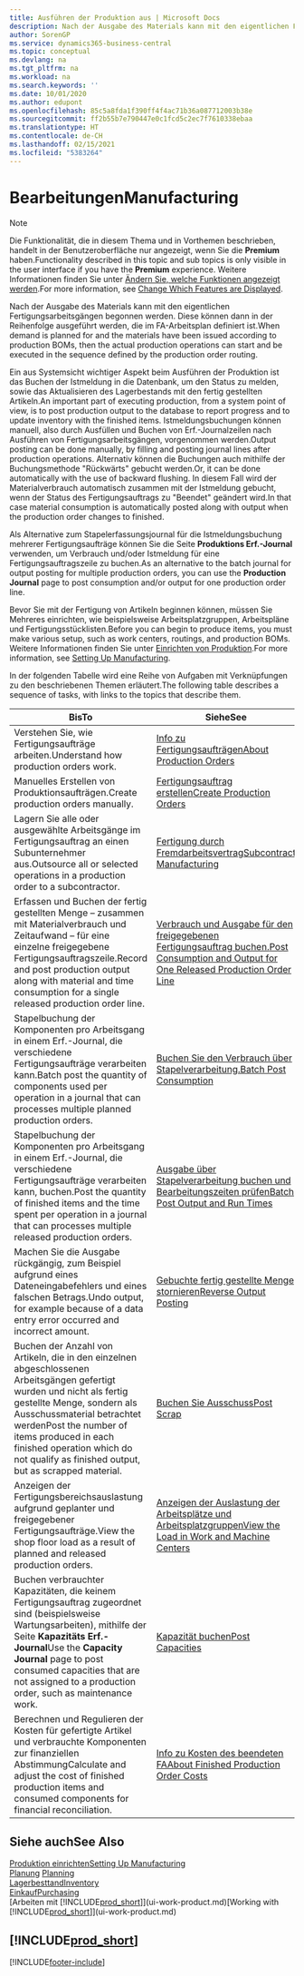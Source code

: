 ```yaml
---
title: Ausführen der Produktion aus | Microsoft Docs
description: Nach der Ausgabe des Materials kann mit den eigentlichen Fertigungsarbeitsgängen begonnen werden. Diese können dann in der Reihenfolge ausgeführt werden, die im FA-Arbeitsplan definiert ist.
author: SorenGP
ms.service: dynamics365-business-central
ms.topic: conceptual
ms.devlang: na
ms.tgt_pltfrm: na
ms.workload: na
ms.search.keywords: ''
ms.date: 10/01/2020
ms.author: edupont
ms.openlocfilehash: 85c5a8fda1f390ff4f4ac71b36a087712003b38e
ms.sourcegitcommit: ff2b55b7e790447e0c1fcd5c2ec7f7610338ebaa
ms.translationtype: HT
ms.contentlocale: de-CH
ms.lasthandoff: 02/15/2021
ms.locfileid: "5383264"
---
```

# <a name="manufacturing"></a><span data-ttu-id="c5441-103">Bearbeitungen</span><span class="sxs-lookup"><span data-stu-id="c5441-103">Manufacturing</span></span>
> [!NOTE]
> <span data-ttu-id="c5441-104">Die Funktionalität, die in diesem Thema und in Vorthemen beschrieben, handelt in der Benutzeroberfläche nur angezeigt, wenn Sie die **Premium** haben.</span><span class="sxs-lookup"><span data-stu-id="c5441-104">Functionality described in this topic and sub topics is only visible in the user interface if you have the **Premium** experience.</span></span> <span data-ttu-id="c5441-105">Weitere Informationen finden Sie unter [Ändern Sie, welche Funktionen angezeigt werden](ui-experiences.md).</span><span class="sxs-lookup"><span data-stu-id="c5441-105">For more information, see [Change Which Features are Displayed](ui-experiences.md).</span></span>

<span data-ttu-id="c5441-106">Nach der Ausgabe des Materials kann mit den eigentlichen Fertigungsarbeitsgängen begonnen werden. Diese können dann in der Reihenfolge ausgeführt werden, die im FA-Arbeitsplan definiert ist.</span><span class="sxs-lookup"><span data-stu-id="c5441-106">When demand is planned for and the materials have been issued according to production BOMs, then the actual production operations can start and be executed in the sequence defined by the production order routing.</span></span>  

<span data-ttu-id="c5441-107">Ein aus Systemsicht wichtiger Aspekt beim Ausführen der Produktion ist das Buchen der Istmeldung in die Datenbank, um den Status zu melden, sowie das Aktualisieren des Lagerbestands mit den fertig gestellten Artikeln.</span><span class="sxs-lookup"><span data-stu-id="c5441-107">An important part of executing production, from a system point of view, is to post production output to the database to report progress and to update inventory with the finished items.</span></span> <span data-ttu-id="c5441-108">Istmeldungsbuchungen können manuell, also durch Ausfüllen und Buchen von Erf.-Journalzeilen nach Ausführen von Fertigungsarbeitsgängen, vorgenommen werden.</span><span class="sxs-lookup"><span data-stu-id="c5441-108">Output posting can be done manually, by filling and posting journal lines after production operations.</span></span> <span data-ttu-id="c5441-109">Alternativ können die Buchungen auch mithilfe der Buchungsmethode "Rückwärts" gebucht werden.</span><span class="sxs-lookup"><span data-stu-id="c5441-109">Or, it can be done automatically with the use of backward flushing.</span></span> <span data-ttu-id="c5441-110">In diesem Fall wird der Materialverbrauch automatisch zusammen mit der Istmeldung gebucht, wenn der Status des Fertigungsauftrags zu "Beendet" geändert wird.</span><span class="sxs-lookup"><span data-stu-id="c5441-110">In that case material consumption is automatically posted along with output when the production order changes to finished.</span></span>  

<span data-ttu-id="c5441-111">Als Alternative zum Stapelerfassungsjournal für die Istmeldungsbuchung mehrerer Fertigungsaufträge können Sie die Seite **Produktions Erf.-Journal** verwenden, um Verbrauch und/oder Istmeldung für eine Fertigungsauftragszeile zu buchen.</span><span class="sxs-lookup"><span data-stu-id="c5441-111">As an alternative to the batch journal for output posting for multiple production orders, you can use the **Production Journal** page to post consumption and/or output for one production order line.</span></span>

<span data-ttu-id="c5441-112">Bevor Sie mit der Fertigung von Artikeln beginnen können, müssen Sie Mehreres einrichten, wie beispielsweise Arbeitsplatzgruppen, Arbeitspläne und Fertigungsstücklisten.</span><span class="sxs-lookup"><span data-stu-id="c5441-112">Before you can begin to produce items, you must make various setup, such as work centers, routings, and production BOMs.</span></span> <span data-ttu-id="c5441-113">Weitere Informationen finden Sie unter [Einrichten von Produktion](production-configure-production-processes.md).</span><span class="sxs-lookup"><span data-stu-id="c5441-113">For more information, see [Setting Up Manufacturing](production-configure-production-processes.md).</span></span>

<span data-ttu-id="c5441-114">In der folgenden Tabelle wird eine Reihe von Aufgaben mit Verknüpfungen zu den beschriebenen Themen erläutert.</span><span class="sxs-lookup"><span data-stu-id="c5441-114">The following table describes a sequence of tasks, with links to the topics that describe them.</span></span>   

|<span data-ttu-id="c5441-115">**Bis**</span><span class="sxs-lookup"><span data-stu-id="c5441-115">**To**</span></span>|<span data-ttu-id="c5441-116">**Siehe**</span><span class="sxs-lookup"><span data-stu-id="c5441-116">**See**</span></span>|  
|------------|-------------|  
|<span data-ttu-id="c5441-117">Verstehen Sie, wie Fertigungsaufträge arbeiten.</span><span class="sxs-lookup"><span data-stu-id="c5441-117">Understand how production orders work.</span></span>|[<span data-ttu-id="c5441-118">Info zu Fertigungsaufträgen</span><span class="sxs-lookup"><span data-stu-id="c5441-118">About Production Orders</span></span>](production-about-production-orders.md)|
|<span data-ttu-id="c5441-119">Manuelles Erstellen von Produktionsaufträgen.</span><span class="sxs-lookup"><span data-stu-id="c5441-119">Create production orders manually.</span></span>|[<span data-ttu-id="c5441-120">Fertigungsauftrag erstellen</span><span class="sxs-lookup"><span data-stu-id="c5441-120">Create Production Orders</span></span>](production-how-to-create-production-orders.md)|
|<span data-ttu-id="c5441-121">Lagern Sie alle oder ausgewählte Arbeitsgänge im Fertigungsauftrag an einen Subunternehmer aus.</span><span class="sxs-lookup"><span data-stu-id="c5441-121">Outsource all or selected operations in a production order to a subcontractor.</span></span>|[<span data-ttu-id="c5441-122">Fertigung durch Fremdarbeitsvertrag</span><span class="sxs-lookup"><span data-stu-id="c5441-122">Subcontract Manufacturing</span></span>](production-how-to-subcontract-manufacturing.md)|
|<span data-ttu-id="c5441-123">Erfassen und Buchen der fertig gestellten Menge – zusammen mit Materialverbrauch und Zeitaufwand – für eine einzelne freigegebene Fertigungsauftragszeile.</span><span class="sxs-lookup"><span data-stu-id="c5441-123">Record and post production output along with material and time consumption for a single released production order line.</span></span>|[<span data-ttu-id="c5441-124">Verbrauch und Ausgabe für den freigegebenen Fertigungsauftrag buchen.</span><span class="sxs-lookup"><span data-stu-id="c5441-124">Post Consumption and Output for One Released Production Order Line</span></span>](production-how-to-register-consumption-and-output.md)|  
|<span data-ttu-id="c5441-125">Stapelbuchung der Komponenten pro Arbeitsgang in einem Erf.-Journal, die verschiedene Fertigungsaufträge verarbeiten kann.</span><span class="sxs-lookup"><span data-stu-id="c5441-125">Batch post the quantity of components used per operation in a journal that can processes multiple planned production orders.</span></span>|[<span data-ttu-id="c5441-126">Buchen Sie den Verbrauch über Stapelverarbeitung.</span><span class="sxs-lookup"><span data-stu-id="c5441-126">Batch Post Consumption</span></span>](production-how-to-post-consumption.md)|
|<span data-ttu-id="c5441-127">Stapelbuchung der Komponenten pro Arbeitsgang in einem Erf.-Journal, die verschiedene Fertigungsaufträge verarbeiten kann, buchen.</span><span class="sxs-lookup"><span data-stu-id="c5441-127">Post the quantity of finished items and the time spent per operation in a journal that can processes multiple released production orders.</span></span>|[<span data-ttu-id="c5441-128">Ausgabe über Stapelverarbeitung buchen und Bearbeitungszeiten prüfen</span><span class="sxs-lookup"><span data-stu-id="c5441-128">Batch Post Output and Run Times</span></span>](production-how-to-post-output-quantity.md)|
|<span data-ttu-id="c5441-129">Machen Sie die Ausgabe rückgängig, zum Beispiel aufgrund eines Dateneingabefehlers und eines falschen Betrags.</span><span class="sxs-lookup"><span data-stu-id="c5441-129">Undo output, for example because of a data entry error occurred and incorrect amount.</span></span>  |[<span data-ttu-id="c5441-130">Gebuchte fertig gestellte Menge stornieren</span><span class="sxs-lookup"><span data-stu-id="c5441-130">Reverse Output Posting</span></span>](production-how-to-reverse-output-posting.md)|  
|<span data-ttu-id="c5441-131">Buchen der Anzahl von Artikeln, die in den einzelnen abgeschlossenen Arbeitsgängen gefertigt wurden und nicht als fertig gestellte Menge, sondern als Ausschussmaterial betrachtet werden</span><span class="sxs-lookup"><span data-stu-id="c5441-131">Post the number of items produced in each finished operation which do not qualify as finished output, but as scrapped material.</span></span>|[<span data-ttu-id="c5441-132">Buchen Sie Ausschuss</span><span class="sxs-lookup"><span data-stu-id="c5441-132">Post Scrap</span></span>](production-how-to-post-scrap.md)|
|<span data-ttu-id="c5441-133">Anzeigen der Fertigungsbereichsauslastung aufgrund geplanter und freigegebener Fertigungsaufträge.</span><span class="sxs-lookup"><span data-stu-id="c5441-133">View the shop floor load as a result of planned and released production orders.</span></span>|[<span data-ttu-id="c5441-134">Anzeigen der Auslastung der Arbeitsplätze und Arbeitsplatzgruppen</span><span class="sxs-lookup"><span data-stu-id="c5441-134">View the Load in Work and Machine Centers</span></span>](production-how-to-view-the-load-on-work-centers.md)|      
|<span data-ttu-id="c5441-135">Buchen verbrauchter Kapazitäten, die keinem Fertigungsauftrag zugeordnet sind (beispielsweise Wartungsarbeiten), mithilfe der Seite **Kapazitäts Erf.-Journal**</span><span class="sxs-lookup"><span data-stu-id="c5441-135">Use the **Capacity Journal** page to post consumed capacities that are not assigned to a production order, such as maintenance work.</span></span>|[<span data-ttu-id="c5441-136">Kapazität buchen</span><span class="sxs-lookup"><span data-stu-id="c5441-136">Post Capacities</span></span>](production-how-to-post-capacities.md)|  
|<span data-ttu-id="c5441-137">Berechnen und Regulieren der Kosten für gefertigte Artikel und verbrauchte Komponenten zur finanziellen Abstimmung</span><span class="sxs-lookup"><span data-stu-id="c5441-137">Calculate and adjust the cost of finished production items and consumed components for financial reconciliation.</span></span>|[<span data-ttu-id="c5441-138">Info zu Kosten des beendeten FA</span><span class="sxs-lookup"><span data-stu-id="c5441-138">About Finished Production Order Costs</span></span>](finance-about-finished-production-order-costs.md)|  

## <a name="see-also"></a><span data-ttu-id="c5441-139">Siehe auch</span><span class="sxs-lookup"><span data-stu-id="c5441-139">See Also</span></span>  
[<span data-ttu-id="c5441-140">Produktion einrichten</span><span class="sxs-lookup"><span data-stu-id="c5441-140">Setting Up Manufacturing</span></span>](production-configure-production-processes.md)  
<span data-ttu-id="c5441-141">[Planung](production-planning.md)    </span><span class="sxs-lookup"><span data-stu-id="c5441-141">[Planning](production-planning.md)    </span></span>  
[<span data-ttu-id="c5441-142">Lagerbesttand</span><span class="sxs-lookup"><span data-stu-id="c5441-142">Inventory</span></span>](inventory-manage-inventory.md)  
[<span data-ttu-id="c5441-143">Einkauf</span><span class="sxs-lookup"><span data-stu-id="c5441-143">Purchasing</span></span>](purchasing-manage-purchasing.md)  
<span data-ttu-id="c5441-144">[Arbeiten mit [!INCLUDE[prod_short](includes/prod_short.md)]](ui-work-product.md)</span><span class="sxs-lookup"><span data-stu-id="c5441-144">[Working with [!INCLUDE[prod_short](includes/prod_short.md)]](ui-work-product.md)</span></span>

## [!INCLUDE[prod_short](includes/free_trial_md.md)]  


[!INCLUDE[footer-include](includes/footer-banner.md)]